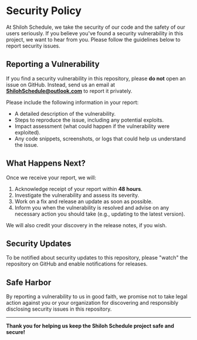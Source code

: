 # Security Policy

At Shiloh Schedule, we take the security of our code and the safety of our users seriously. If you believe you've found a security vulnerability in this project, we want to hear from you. Please follow the guidelines below to report security issues.

## Reporting a Vulnerability

If you find a security vulnerability in this repository, please **do not** open an issue on GitHub. Instead, send us an email at **ShilohSchedule@outlook.com** to report it privately.

Please include the following information in your report:

- A detailed description of the vulnerability.
- Steps to reproduce the issue, including any potential exploits.
- Impact assessment (what could happen if the vulnerability were exploited).
- Any code snippets, screenshots, or logs that could help us understand the issue.

## What Happens Next?

Once we receive your report, we will:

1. Acknowledge receipt of your report within **48 hours**.
2. Investigate the vulnerability and assess its severity.
3. Work on a fix and release an update as soon as possible.
4. Inform you when the vulnerability is resolved and advise on any necessary action you should take (e.g., updating to the latest version).

We will also credit your discovery in the release notes, if you wish.

## Security Updates

To be notified about security updates to this repository, please "watch" the repository on GitHub and enable notifications for releases.

## Safe Harbor

By reporting a vulnerability to us in good faith, we promise not to take legal action against you or your organization for discovering and responsibly disclosing security issues in this repository.

---

**Thank you for helping us keep the Shiloh Schedule project safe and secure!**

